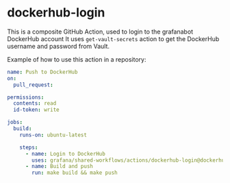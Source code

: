 # dockerhub-login

This is a composite GitHub Action, used to login to the grafanabot DockerHub account
It uses `get-vault-secrets` action to get the DockerHub username and password from Vault.

Example of how to use this action in a repository:

<!-- x-release-please-start-version -->

```yaml
name: Push to DockerHub
on:
  pull_request:

permissions:
  contents: read
  id-token: write

jobs:
  build:
    runs-on: ubuntu-latest

    steps:
      - name: Login to DockerHub
        uses: grafana/shared-workflows/actions/dockerhub-login@dockerhub-login-v1.0.0
      - name: Build and push
        run: make build && make push
```

<!-- x-release-please-end-version -->
